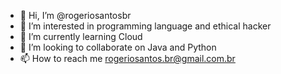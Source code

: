- 👋 Hi, I’m @rogeriosantosbr
- 👀 I’m interested in programming language and ethical hacker 
- 🌱 I’m currently learning Cloud
- 💞️ I’m looking to collaborate on Java and Python
- 📫 How to reach me rogeriosantos.br@gmail.com.br

<!---
rogeriosantosbr/rogeriosantosbr is a ✨ special ✨ repository because its `README.md` (this file) appears on your GitHub profile.
You can click the Preview link to take a look at your changes.
--->
